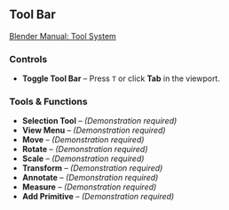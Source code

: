 ## Tool Bar  

[Blender Manual: Tool System](https://docs.blender.org/manual/en/latest/interface/tool_system.html#ui-region-toolbar)  

### **Controls**  

- **Toggle Tool Bar** – Press `T` or click **Tab** in the viewport.  

### **Tools & Functions**  

- **Selection Tool** – *(Demonstration required)*  
- **View Menu** – *(Demonstration required)*  
- **Move** – *(Demonstration required)*  
- **Rotate** – *(Demonstration required)*  
- **Scale** – *(Demonstration required)*  
- **Transform** – *(Demonstration required)*  
- **Annotate** – *(Demonstration required)*  
- **Measure** – *(Demonstration required)*  
- **Add Primitive** – *(Demonstration required)*  
